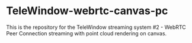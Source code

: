 # TeleWindow-webrtc-canvas-pc
This is the repository for the TeleWindow streaming system #2 -  WebRTC Peer Connection streaming with point cloud rendering on canvas.
